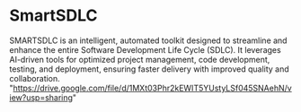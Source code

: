 # SmartSDLC
SMARTSDLC is an intelligent, automated toolkit designed to streamline and enhance the entire Software Development Life Cycle (SDLC). It leverages AI-driven tools for optimized project management, code development, testing, and deployment, ensuring faster delivery with improved quality and collaboration.
"https://drive.google.com/file/d/1MXt03Phr2kEWIT5YUstyLSf045SNAehN/view?usp=sharing"
